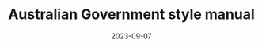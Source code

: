 ---
title: Australian Government style manual
date: 2023-09-07
description: 
link: https://www.stylemanual.gov.au/
pricing: 
tags: 
- Style guide
- Government
categories: 
- Content
image: index_screenshot_2023-09-07.png
---